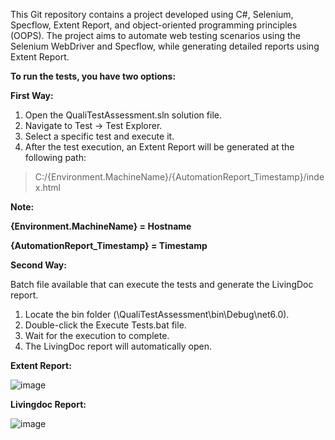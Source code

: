This Git repository contains a project developed using C#, Selenium, Specflow, Extent Report, and object-oriented programming principles (OOPS). 
The project aims to automate web testing scenarios using the Selenium WebDriver and Specflow, while generating detailed reports using Extent Report.

**To run the tests, you have two options:**

**First Way:**

1. Open the QualiTestAssessment.sln solution file.
2. Navigate to Test -> Test Explorer.
3. Select a specific test and execute it.
4. After the test execution, an Extent Report will be generated at the following path:
> C:/{Environment.MachineName}/{AutomationReport_Timestamp}/index.html

**Note:**

**{Environment.MachineName} = Hostname**

**{AutomationReport_Timestamp} = Timestamp**

**Second Way:**

Batch file available that can execute the tests and generate the LivingDoc report.

1. Locate the bin folder (\QualiTestAssessment\bin\Debug\net6.0).
2. Double-click the Execute Tests.bat file.
3. Wait for the execution to complete.
4. The LivingDoc report will automatically open.

**Extent Report:**

![image](https://github.com/balaji2711/C-Selenium-Test-Automation/assets/15344129/3203409f-666a-4714-941f-7ebf4a969fe4)

**Livingdoc Report:**

![image](https://github.com/balaji2711/C-Selenium-Test-Automation/assets/15344129/baf7a83d-4fc6-4733-87b5-359c8bd39147)
